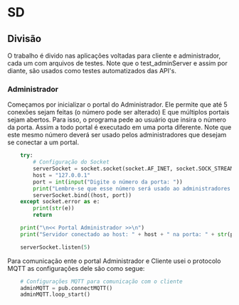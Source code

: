 # SD

## Divisão

O trabalho é divido nas aplicações voltadas para cliente e administrador, cada um com arquivos de testes. 
Note que o test_adminServer e assim por diante, são usados como testes automatizados das API's.

### Administrador

Começamos por inicializar o portal do Administrador. Ele permite que até 5 conexões sejam feitas (o número pode ser alterado)
E que múltiplos portais sejam abertos. Para isso, o programa pede ao usuário que insira o número da porta.
Assim a todo portal é executado em uma porta diferente. Note que este mesmo número deverá ser usado pelos
administradores que desejam se conectar a um portal.

```python
	try:
		# Configuração do Socket
		serverSocket = socket.socket(socket.AF_INET, socket.SOCK_STREAM)
		host = "127.0.0.1"            
		port = int(input("Digite o número da porta: ")) 
		print("Lembre-se que esse número será usado ao administradores se conectarem")
		serverSocket.bind((host, port))
	except socket.error as e:
		print(str(e))
		return

	print("\n<< Portal Administrador >>\n")
	print("Servidor conectado ao host: " + host + " na porta: " + str(port))

	serverSocket.listen(5)
```

Para comunicação ente o portal Administrador e Cliente usei o protocolo MQTT as configurações dele são como segue:

```python
	# Configurações MQTT para comunicação com o cliente
	adminMQTT = pub.connectMQTT()
	adminMQTT.loop_start()
```



















